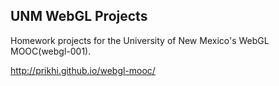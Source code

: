 UNM WebGL Projects
------------------

Homework projects for the University of New Mexico's WebGL MOOC(webgl-001).

http://prikhi.github.io/webgl-mooc/
